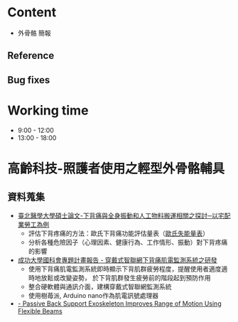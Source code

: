 # Content  
- 外骨骼 簡報
## Reference
## Bug fixes  
# Working time  
- 9:00 - 12:00   
- 13:00 - 18:00

# 高齡科技-照護者使用之輕型外骨骼輔具 
## 資料蒐集
- [臺北醫學大學碩士論文-下背痛與全身振動和人工物料搬運相關之探討─以宅配業勞工為例](http://libir.tmu.edu.tw/bitstream/987654321/4362/3/tmu-97-M508095011-1.pdf)
	- 評估下背疼痛的方法：歐氏下背痛功能評估量表（[歐氏失能量表](https://en.wikipedia.org/wiki/Oswestry_Disability_Index)）
	- 分析各種危險因子（心理因素、健康行為、工作情形、振動）對下背疼痛的影響
- [成功大學國科會專題計畫報告 - 穿戴式智聯網下背痛肌電監測系統之研發](https://nckur.lib.ncku.edu.tw/retrieve/438216/1102221E006040%28%E7%AC%AC1%E5%B9%B4%29.pdf)
	- 使用下背痛肌電監測系統即時顯示下背肌群疲勞程度，提醒使用者適度適時地放鬆或改變姿勢， 於下背肌群發生疲勞前的階段起到預防作用
	- 整合硬軟體與通訊介面，建構穿戴式智聯網監測系統
	- 使用樹苺派, Arduino nano作為肌電訊號處理器
- [- Passive Back Support Exoskeleton Improves Range of Motion Using Flexible Beams](https://www.frontiersin.org/articles/10.3389/frobt.2018.00072/full)